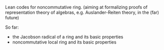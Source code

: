 Lean codes for noncommutative ring.
(aiming at formalizing proofs of representation theory of algebras,
e.g. Auslander-Reiten theory, in the (far) future)

So far:
- the Jacobson radical of a ring and its basic properties
- noncommutative local ring and its basic properties
